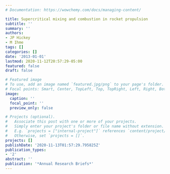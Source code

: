 ```yaml
---
# Documentation: https://wowchemy.com/docs/managing-content/

title: Supercritical mixing and combustion in rocket propulsion
subtitle: ''
summary: ''
authors:
- JP Hickey
- M Ihme
tags: []
categories: []
date: '2013-01-01'
lastmod: 2020-11-12T20:57:29-05:00
featured: false
draft: false

# Featured image
# To use, add an image named `featured.jpg/png` to your page's folder.
# Focal points: Smart, Center, TopLeft, Top, TopRight, Left, Right, BottomLeft, Bottom, BottomRight.
image:
  caption: ''
  focal_point: ''
  preview_only: false

# Projects (optional).
#   Associate this post with one or more of your projects.
#   Simply enter your project's folder or file name without extension.
#   E.g. `projects = ["internal-project"]` references `content/project/deep-learning/index.md`.
#   Otherwise, set `projects = []`.
projects: []
publishDate: '2020-11-13T01:57:29.795825Z'
publication_types:
- '2'
abstract: ''
publication: '*Annual Research Briefs*'
---
```

